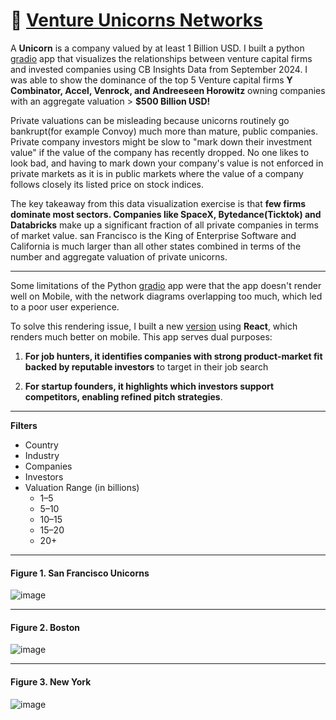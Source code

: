 # :unicorn: [Venture Unicorns Networks](https://jsuwyvjtb69oziys.vercel.app) 

A **Unicorn** is a company valued by at least 1 Billion USD. I built a python [gradio](https://leoncensh-networkx-saas.hf.space) app that visualizes the relationships between venture capital firms and invested companies using CB Insights Data from September 2024. I was able to show the dominance of the top 5 Venture capital firms **Y Combinator, Accel, Venrock, and Andreeseen Horowitz** owning companies with an aggregate valuation > **$500 Billion USD!**  

Private valuations can be misleading because unicorns routinely go bankrupt(for example Convoy) much more than mature, public companies. Private company investors might be slow to "mark down their investment value" if the value of the company has recently dropped. No one likes to look bad, and having to mark down your company's value is not enforced in private markets as it is in public markets where the value of a company follows closely its listed price on stock indices. 

The key takeaway from this data visualization exercise is that **few firms dominate most sectors. Companies like SpaceX, Bytedance(Ticktok) and Databricks** make up a significant fraction of all private companies in terms of market value. san Francisco is the King of Enterprise Software and California is much larger than all other states combined in terms of the number and aggregate valuation of private unicorns. 

----------------------------

Some limitations of the Python [gradio](https://leoncensh-networkx-saas.hf.space) app were that the app doesn't render well on Mobile, with the network diagrams overlapping too much, which led to a poor user experience. 

To solve this rendering issue, I built a new [version](jsuwyvjtb69oziys.vercel.app) using **React**, which renders much better on mobile. This app serves dual purposes:

1. **For job hunters, it identifies companies with strong product-market fit backed by reputable investors** to target in their job search
   
2. **For startup founders, it highlights which investors support competitors, enabling refined pitch strategies**. 

----------------------------

**Filters**
 * Country
 * Industry
 * Companies
 * Investors
 * Valuation Range (in billions)
     * 1–5
     * 5–10
     * 10–15
     * 15–20
     * 20+

----------------------------
#### Figure 1. San Francisco Unicorns

![image](https://github.com/user-attachments/assets/edec8739-979d-4f2c-9068-7a0ddd313d72)

-------------------------------------

#### Figure 2. Boston 

![image](https://github.com/user-attachments/assets/4afa6ddd-e0e7-4b7d-98bd-72aa02cea315)

-------------------------------------

#### Figure 3. New York

![image](https://github.com/user-attachments/assets/121f212e-4e79-4e15-9ffb-816a3efb7878)







